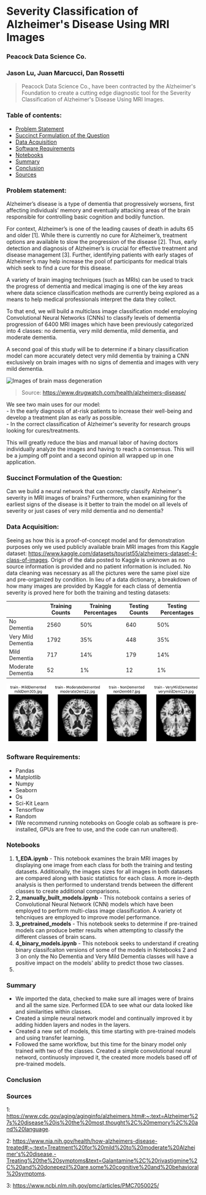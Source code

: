# **Severity Classification of Alzheimer's Disease Using MRI Images**
### Peacock Data Science Co.
### Jason Lu, Juan Marcucci, Dan Rossetti

>Peacock Data Science Co., have been contracted by the Alzheimer's Foundation to create a cutting edge diagnostic tool for the Severity Classification of Alzheimer's Disease Using MRI Images.


### Table of contents:
- [Problem Statement](#Problem-Statement)
- [Succinct Formulation of the Question](#Succinct-formulation-of-the-question)
- [Data Acquisition](#Data-Acquisition)
- [Software Requirements](#Software-Requirements)
- [Notebooks](#Notebooks)
- [Summary](#Summary)
- [Conclusion](#Conclusion)
- [Sources](#Sources)

### Problem statement:
Alzheimer’s disease is a type of dementia that progressively worsens, first affecting individuals’ memory and eventually attacking areas of the brain responsible for controlling basic cognition and bodily function.<br> 

For context, Alzheimer’s is one of the leading causes of death in adults 65 and older [1]. While there is currently no cure for Alzheimer’s, treatment options are available to slow the progression of the disease [2].  Thus, early detection and diagnosis of Alzheimer’s is crucial for effective treatment and disease management [3]. Further, identifying patients with early stages of Alzheimer’s may help increase the pool of participants for medical trials which seek to find a cure for this disease.<br> 

A variety of brain imaging techniques (such as MRIs) can be used to track the progress of dementia and medical imaging is one of the key areas where data science classification methods are currently being explored as a means to help medical professionals interpret the data they collect.<br> 

To that end, we will build a multiclass image classification model employing Convolutional Neural Networks (CNNs) to classify levels of dementia progression of 6400 MRI images which have been previously categorized into 4 classes:  no dementia, very mild dementia, mild dementia, and moderate dementia.<br> 

A second goal of this study will be to determine if a binary classification model can more accurately detect very mild dementia by training a CNN exclusively on brain images with no signs of dementia and images with very mild dementia.

![Images of brain mass degeneration](https://www.drugwatch.com/wp-content/uploads/progression-alzheimers-disease.png)
>Source: https://www.drugwatch.com/health/alzheimers-disease/

We see two main uses for our model: <br>
\- In the early diagnosis of at-risk patients to increase their well-being and develop a treatment plan as early as possible. <br>
\- In the correct classification of Alzheimer's severity for research groups looking for cures/treatments. <br>

This will greatly reduce the bias and manual labor of having doctors individually analyze the images and having to reach a consensus. This will be a jumping off point and a second opinion all wrapped up in one application. <br>

###  Succinct Formulation of the Question:
Can we build a neural network that can correctly classify Alzheimer's severity in MRI images of brains? Furthermore, when examining for the earliest signs of the disease is it better to train the model on all levels of severity or just cases of very mild dementia and no dementia?

### Data Acquisition:
Seeing as how this is a proof-of-concept model and for demonstration purposes only we used publicly available brain MRI images from this Kaggle dataset: https://www.kaggle.com/datasets/tourist55/alzheimers-dataset-4-class-of-images. Origin of the data posted to Kaggle is unknown as no source information is provided and no patient information is included. No data cleaning was necessary as all the pictures were the same pixel size and pre-organized by condition.
In lieu of a data dictionary, a breakdown of how many images are provided by Kaggle for each class of dementia severity is proved here for both the training and testing datasets:

|                    | Training Counts | Training Percentages | Testing Counts | Testing Percentages |
|--------------------|-----------------|----------------------|----------------|---------------------|
| No Dementia        |            2560 |                  50% |            640 |                 50% |
| Very Mild Dementia |            1792 |                  35% |            448 |                 35% |
| Mild Dementia      |             717 |                  14% |            179 |                 14% |
| Moderate Dementia  |              52 |                   1% |             12 |                  1% |

![Images of brains for each class](images/Brain_images_for_each_class.png)

### Software Requirements:
- Pandas
- Matplotlib
- Numpy
- Seaborn
- Os
- Sci-Kit Learn
- Tensorflow
- Random
- (We recommend running notebooks on Google colab as software is pre-installed, GPUs are free to use, and the code can run unaltered).

### Notebooks
1. **1_EDA.ipynb** - This notebook examines the brain MRI images by displaying one image from each class for both the training and testing datasets. Additionally, the images sizes for all images in both datasets are compared along with basic statistics for each class. A more in-depth analysis is then performed to understand trends between the different classes to create additional comparisons.  
2. **2_manually_built_models.ipynb** - This notebook contains a series of Convolutional Neural Network (CNN) models which have been employed to perform multi-class image classification. A variety ot tehcniques are employed to improve model performance.
3. **3_pretrained_models** - This notebook seeks to determine if pre-trained models can produce better results when attempting to classify the different classes of brain scans.
4. **4_binary_models.ipynb** - This notebook seeks to understand if creating binary classifcaiton versions of some of the models in Notebooks 2 and 3 on only the No Dementia and Very Mild Dementia classes will have a positive impact on the models' ability to predict those two classes.
5. 

### Summary
- We imported the data, checked to make sure all images were of brains and all the same size. Performed EDA to see what our data looked like and similarities within classes.
- Created a simple neural network model and continually improved it by adding hidden layers and nodes in the layers.
- Created a new set of models, this time starting with pre-trained models and using transfer learning.
- Followed the same workflow, but this time for the binary model only trained with two of the classes. Created a simple convolutional neural netword, continuosly improved it, the created more models based off of pre-trained models. 

### Conclusion

### Sources
1: https://www.cdc.gov/aging/aginginfo/alzheimers.htm#:~:text=Alzheimer%27s%20disease%20is%20the%20most,thought%2C%20memory%2C%20and%20language.

2: https://www.nia.nih.gov/health/how-alzheimers-disease-treated#:~:text=Treatment%20for%20mild%20to%20moderate%20Alzheimer's%20disease,-Treating%20the%20symptoms&text=Galantamine%2C%20rivastigmine%2C%20and%20donepezil%20are,some%20cognitive%20and%20behavioral%20symptoms.

3: https://www.ncbi.nlm.nih.gov/pmc/articles/PMC7050025/
